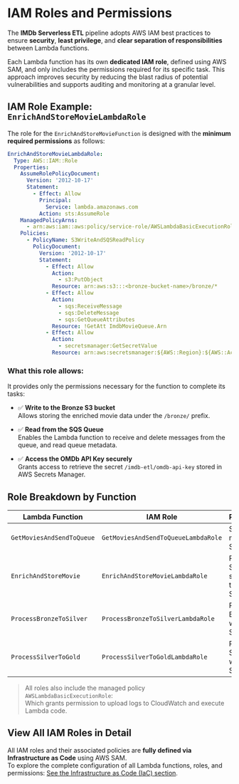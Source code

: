 # IAM Roles and Permissions

The **IMDb Serverless ETL** pipeline adopts AWS IAM best practices to ensure **security**, **least privilege**, and **clear separation of responsibilities** between Lambda functions.

Each Lambda function has its own **dedicated IAM role**, defined using AWS SAM, and only includes the permissions required for its specific task. This approach improves security by reducing the blast radius of potential vulnerabilities and supports auditing and monitoring at a granular level.

## IAM Role Example: `EnrichAndStoreMovieLambdaRole`

The role for the `EnrichAndStoreMovieFunction` is designed with the **minimum required permissions** as follows:

```yaml
EnrichAndStoreMovieLambdaRole: 
  Type: AWS::IAM::Role
  Properties:
    AssumeRolePolicyDocument:
      Version: '2012-10-17'
      Statement:
        - Effect: Allow
          Principal:
            Service: lambda.amazonaws.com
          Action: sts:AssumeRole
    ManagedPolicyArns:
      - arn:aws:iam::aws:policy/service-role/AWSLambdaBasicExecutionRole
    Policies:
      - PolicyName: S3WriteAndSQSReadPolicy
        PolicyDocument:
          Version: '2012-10-17'
          Statement:
            - Effect: Allow
              Action:
                - s3:PutObject
              Resource: arn:aws:s3:::<bronze-bucket-name>/bronze/*
            - Effect: Allow
              Action:
                - sqs:ReceiveMessage
                - sqs:DeleteMessage
                - sqs:GetQueueAttributes
              Resource: !GetAtt ImdbMovieQueue.Arn
            - Effect: Allow
              Action:
                - secretsmanager:GetSecretValue
              Resource: arn:aws:secretsmanager:${AWS::Region}:${AWS::AccountId}:secret:/imdb-etl/omdb-api-key-*
```

### What this role allows:

It provides only the permissions necessary for the function to complete its tasks:

- ✅ **Write to the Bronze S3 bucket**  
  Allows storing the enriched movie data under the `/bronze/` prefix.

- ✅ **Read from the SQS Queue**  
  Enables the Lambda function to receive and delete messages from the queue, and read queue metadata.

- ✅ **Access the OMDb API Key securely**  
  Grants access to retrieve the secret `/imdb-etl/omdb-api-key` stored in AWS Secrets Manager. 

## Role Breakdown by Function

| Lambda Function              | IAM Role                              | Permissions                                                                 |
|-----------------------------|----------------------------------------|------------------------------------------------------------------------------|
| `GetMoviesAndSendToQueue`   | `GetMoviesAndSendToQueueLambdaRole`    | Send messages to SQS queue                                                   |
| `EnrichAndStoreMovie`       | `EnrichAndStoreMovieLambdaRole`        | Read from SQS, fetch secret, write to Bronze S3                             |
| `ProcessBronzeToSilver`     | `ProcessBronzeToSilverLambdaRole`      | Read from Bronze S3, write to Silver S3                                     |
| `ProcessSilverToGold`       | `ProcessSilverToGoldLambdaRole`        | Read from Silver S3, write to Gold S3                                       |

> All roles also include the managed policy `AWSLambdaBasicExecutionRole`:  
    Which grants permission to upload logs to CloudWatch and execute Lambda code.


## View All IAM Roles in Detail

All IAM roles and their associated policies are **fully defined via Infrastructure as Code** using AWS SAM.  
To explore the complete configuration of all Lambda functions, roles, and permissions: [See the Infrastructure as Code (IaC) section](/guide/projectAspects/iac).
